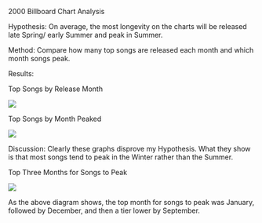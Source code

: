 2000 Billboard Chart Analysis

Hypothesis: On average, the most longevity on the charts will be released late Spring/ early Summer and peak in Summer.

Method: Compare how many top songs are released each month and which month songs peak.

Results:


Top Songs by Release Month

![](https://tsavolion.github.io/images/monthsreleased.png)

Top Songs by Month Peaked

![](https://tsavolion.github.io/images/monthspeaked.png)


Discussion: Clearly these graphs disprove my Hypothesis. What they show is that most songs tend to peak in the Winter rather than the Summer.

Top Three Months for Songs to Peak

![](https://tsavolion.github.io/images/topmonths.png)


As the above diagram shows, the top month for songs to peak was January, followed by December, and then a tier lower by September. 
